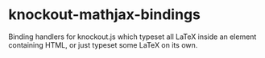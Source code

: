 knockout-mathjax-bindings
=========================

Binding handlers for knockout.js which typeset all LaTeX inside an element containing HTML, or just typeset some LaTeX on its own.
